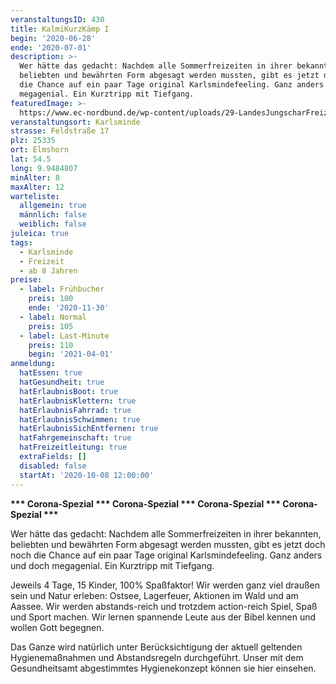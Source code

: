 ```yaml
---
veranstaltungsID: 430
title: KalmiKurzKämp I
begin: '2020-06-28'
ende: '2020-07-01'
description: >-
  Wer hätte das gedacht: Nachdem alle Sommerfreizeiten in ihrer bekannten,
  beliebten und bewährten Form abgesagt werden mussten, gibt es jetzt doch noch
  die Chance auf ein paar Tage original Karlsmindefeeling. Ganz anders und doch
  megagenial. Ein Kurztripp mit Tiefgang.
featuredImage: >-
  https://www.ec-nordbund.de/wp-content/uploads/29-LandesJungscharFreizeiten05-privat-1-640x427.jpg
veranstaltungsort: Karlsminde
strasse: Feldstraße 17
plz: 25335
ort: Elmshorn
lat: 54.5
long: 9.9484807
minAlter: 8
maxAlter: 12
warteliste:
  allgemein: true
  männlich: false
  weiblich: false
juleica: true
tags:
  - Karlsminde
  - Freizeit
  - ab 8 Jahren
preise:
  - label: Frühbucher
    preis: 100
    ende: '2020-11-30'
  - label: Normal
    preis: 105
  - label: Last-Minute
    preis: 110
    begin: '2021-04-01'
anmeldung:
  hatEssen: true
  hatGesundheit: true
  hatErlaubnisBoot: true
  hatErlaubnisKlettern: true
  hatErlaubnisFahrrad: true
  hatErlaubnisSchwimmen: true
  hatErlaubnisSichEntfernen: true
  hatFahrgemeinschaft: true
  hatFreizeitleitung: true
  extraFields: []
  disabled: false
  startAt: '2020-10-08 12:00:00'
---
```


**\*\*\* Corona-Spezial \*\*\* Corona-Spezial \*\*\* Corona-Spezial \*\*\* Corona-Spezial \*\*\***

Wer hätte das gedacht: Nachdem alle Sommerfreizeiten in ihrer bekannten, beliebten und bewährten Form abgesagt werden mussten, gibt es jetzt doch noch die Chance auf ein paar Tage original Karlsmindefeeling. Ganz anders und doch megagenial. Ein Kurztripp mit Tiefgang.

Jeweils 4 Tage, 15 Kinder, 100% Spaßfaktor! Wir werden ganz viel draußen sein und Natur erleben: Ostsee, Lagerfeuer, Aktionen im Wald und am Aassee. Wir werden abstands-reich und trotzdem action-reich Spiel, Spaß und Sport machen. Wir lernen spannende Leute aus der Bibel kennen und wollen Gott begegnen.

Das Ganze wird natürlich unter Berücksichtigung der aktuell geltenden Hygienemaßnahmen und Abstandsregeln durchgeführt.
Unser mit dem Gesundheitsamt abgestimmtes Hygienekonzept können sie hier einsehen.
